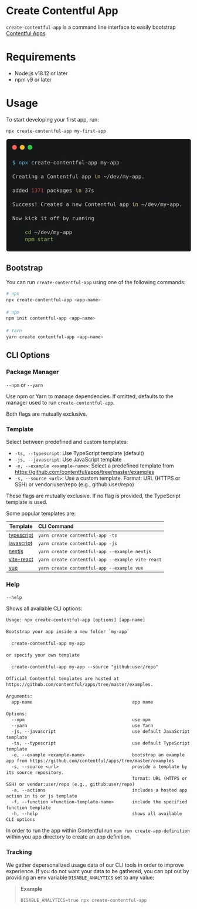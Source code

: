 <!-- Don't forget to also update the corresponding README.md of the create-contentful-app package -->

# Create Contentful App

`create-contentful-app` is a command line interface to easily bootstrap [Contentful Apps](https://www.contentful.com/developers/docs/extensibility/app-framework/).

# Requirements

- Node.js v18.12 or later
- npm v9 or later

# Usage

To start developing your first app, run:

```bash
npx create-contentful-app my-first-app
```

![Screenshot of `npx create-contentful-app my-app`](https://raw.githubusercontent.com/contentful/create-contentful-app/master/packages/contentful--create-contentful-app/docs/screenshot.png)

## Bootstrap

You can run `create-contentful-app` using one of the following commands:

```bash
# npx
npx create-contentful-app <app-name>

# npm
npm init contentful-app <app-name>

# Yarn
yarn create contentful-app <app-name>
```

## CLI Options

### Package Manager

`--npm` or `--yarn`

Use npm or Yarn to manage dependencies. If omitted, defaults to the manager used to run `create-contentful-app`.

Both flags are mutually exclusive.

### Template

Select between predefined and custom templates:

- `-ts, --typescript`: Use TypeScript template (default)
- `-js, --javascript`: Use JavaScript template
- `-e, --example <example-name>`: Select a predefined template from https://github.com/contentful/apps/tree/master/examples
- `-s, --source <url>`: Use a custom template. Format: URL (HTTPS or SSH) or vendor:user/repo (e.g., github:user/repo)

These flags are mutually exclusive. If no flag is provided, the TypeScript template is used.

Some popular templates are:

| Template                                                                         | CLI Command                                       |
| -------------------------------------------------------------------------------- | :------------------------------------------------ |
| [typescript](https://github.com/contentful/apps/tree/master/examples/typescript) | `yarn create contentful-app -ts`                  |
| [javascript](https://github.com/contentful/apps/tree/master/examples/javascript) | `yarn create contentful-app -js`                  |
| [nextjs](https://github.com/contentful/apps/tree/master/examples/nextjs)         | `yarn create contentful-app --example nextjs`     |
| [vite-react](https://github.com/contentful/apps/tree/master/examples/vite-react) | `yarn create contentful-app --example vite-react` |
| [vue](https://github.com/contentful/apps/tree/master/examples/vue)               | `yarn create contentful-app --example vue`        |

### Help

`--help`

Shows all available CLI options:

```
Usage: npx create-contentful-app [options] [app-name]

Bootstrap your app inside a new folder `my-app`

  create-contentful-app my-app

or specify your own template

  create-contentful-app my-app --source "github:user/repo"

Official Contentful templates are hosted at https://github.com/contentful/apps/tree/master/examples.

Arguments:
  app-name                                      app name

Options:
  --npm                                         use npm
  --yarn                                        use Yarn
  -js, --javascript                             use default JavaScript template
  -ts, --typescript                             use default TypeScript template
  -e, --example <example-name>                  bootstrap an example app from https://github.com/contentful/apps/tree/master/examples
  -s, --source <url>                            provide a template by its source repository.
                                                format: URL (HTTPS or SSH) or vendor:user/repo (e.g., github:user/repo)
  -a, --actions                                 includes a hosted app action in ts or js template
  -f, --function <function-template-name>       include the specified function template
  -h, --help                                    shows all available CLI options
```

In order to run the app within Contentful run `npm run create-app-definition` within you app directory to create an app definition.

### Tracking

We gather depersonalized usage data of our CLI tools in order to improve experience. If you do not want your data to be gathered, you can opt out by providing an env variable `DISABLE_ANALYTICS` set to any value:

> **Example**
>
> ```
> DISABLE_ANALYTICS=true npx create-contentful-app
> ```
